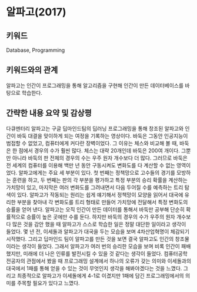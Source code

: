 # 알파고(2017)
## 키워드
Database, Programming

## 키워드와의 관계
알파고는 인간이 프로그래밍을 통해 알고리즘을 구현해 인간이 만든 데이터베이스를 바탕으로 학습한다.

## 간략한 내용 요약 및 감상평
다큐멘터리 알파고는 구글 딥마인드팀의 딥러닝 프로그래밍을 통해 창조된 알파고와 인간이 바둑 대결을 맞이하게 되는 여정을 기록하는 영상이다.
바둑은 그동안 인공지능이 범접할 수 없었고, 컴퓨터에게 커다란 장벽이었다. 그 이유는 체스와 비교해 볼 때, 바둑은 한 점에서 경우의 수가 훨씬 많다. 체스는 대략 20개인데 바둑은 200여 개이다. 그뿐만 아니라 바둑의 판 전체의 경우의 수는 우주 원자 개수보다 더 많다. 그러므로 바둑은 전 세계의 컴퓨터를 이용해 백만 년 동안 구동시켜도 변화도를 다 계산할 수 없는 영역이었다.
알파고에게는 주요 세 부분이 있다. 첫 번째는 정책망으로 고수들의 경기를 모방하는 훈련을 하고, 두 번째는 판의 각 부분을 평가하고 특정 부분의 승리 확률을 계산하는 가치망이 있고, 마지막은 여러 변화도를 그려내면서 다음 두어질 수를 예측하는 트리 탐색이 있다. 알파고가 작동되는 원리는 쉽게 얘기해서 정책망이 모양을 읽어서 대국에 유리한 부분을 찾아내 각 변화도를 트리 형태로 만들어 가치망에 전달해서 특정 변화도의 승률을 얻어 낸다.
알파고는 오직 인간이 만든 데이터를 통해서 바둑만 공부해 단순히 확률적으로 승률이 높은 곳에만 수를 둔다. 하지만 바둑의 경우의 수가 우주의 원자 개수보다 많은 것을 감안 했을 때 알파고가 스스로 학습한 일은 정말 대단한 일이라고 생각이 들었다.
몇 년 전, 이세돌과 알파고가 대국을 두는 모습을 보며 4차산업혁명이 체감되기 시작했다. 그리고 딥마인드 팀이 알파고를 만든 것을 보면 결국 알파고도 인간의 창조물이라는 생각이 들었다. 그래서 알파고가 여러 번의 승리한 모습을 보며 비록 인간이 패배했지만, 미래에 더 나은 인류를 발전시킬 수 있을 것 같다는 생각이 들었다.
컴퓨터공학 전공자의 관점에서 봤을 때 프로그래밍 설계에서 하나의 오류가 갖는 의미와 이세돌과의 대국에서 1패를 통해 얻을 수 있는 것이 무엇인지 생각을 해봐야겠다는 것을 느꼈다. 그리고 최종적으로 알파고가 이세돌에게 4-1로 이겼지만 1패에 담긴 프로그래밍에서의 의미를 주목할 필요가 있다고 느꼈다.
